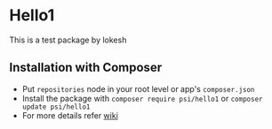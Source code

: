 Hello1
==========

This is a test package by lokesh

Installation with Composer
--------------------------
* Put `repositories` node in your root level or app's `composer.json`
* Install the package with `composer require psi/hello1` or
  `composer update psi/hello1`
* For more details refer
  [wiki](http://wiki.entrata.com/index.php/Composer#Add_a_new_Internal_Composer_Package)